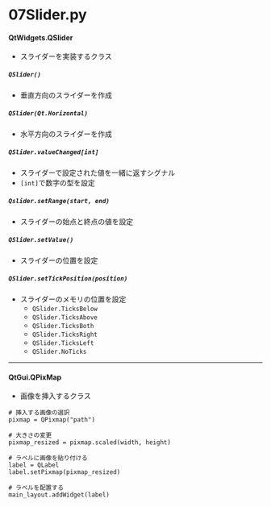 # 07Slider.py

#### QtWidgets.QSlider
- スライダーを実装するクラス

##### `QSlider()`
- 垂直方向のスライダーを作成

##### `QSlider(Qt.Horizontal)`
- 水平方向のスライダーを作成

##### `QSlider.valueChanged[int]`
- スライダーで設定された値を一緒に返すシグナル
- `[int]`で数字の型を設定

##### `Qslider.setRange(start, end)`
- スライダーの始点と終点の値を設定

##### `QSlider.setValue()`
- スライダーの位置を設定

##### `QSlider.setTickPosition(position)`
- スライダーのメモリの位置を設定
    - `QSlider.TicksBelow`
    - `QSlider.TicksAbove`
    - `QSlider.TicksBoth`
    - `QSlider.TicksRight`
    - `QSlider.TicksLeft`
    - `QSlider.NoTicks`

---

#### QtGui.QPixMap
- 画像を挿入するクラス

```
# 挿入する画像の選択
pixmap = QPixmap("path")

# 大きさの変更
pixmap_resized = pixmap.scaled(width, height)

# ラベルに画像を貼り付ける
label = QLabel
label.setPixmap(pixmap_resized)

# ラベルを配置する
main_layout.addWidget(label)
```
